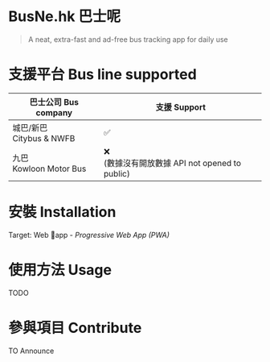 # BusNe.hk 巴士呢
> A neat, extra-fast and ad-free bus tracking app for daily use


# 支援平台 Bus line supported
巴士公司 Bus company | 支援 Support
------------ | -------------
城巴/新巴<br/>Citybus & NWFB | ✅
九巴 <br/>Kowloon Motor Bus | ❌<br/>(數據沒有開放數據 API not opened to public)


# 安裝 Installation
Target: Web app - _Progressive Web App (PWA)_

# 使用方法 Usage
TODO

# 參與項目 Contribute
TO Announce